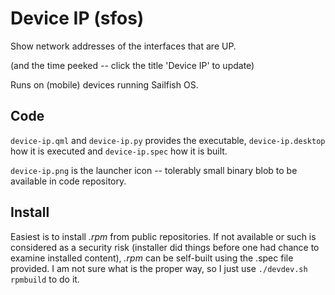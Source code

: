 
Device IP (sfos)
================

Show network addresses of the interfaces that are UP.

(and the time peeked -- click the title 'Device IP'
 to update)

Runs on (mobile) devices running Sailfish OS.


Code
----

`device-ip.qml` and `device-ip.py` provides the executable,
`device-ip.desktop` how it is executed and `device-ip.spec`
how it is built.

`device-ip.png` is the launcher icon -- tolerably small
binary blob to be available in code repository.


Install
-------

Easiest is to install *.rpm* from public repositories.
If not available or such is considered as a security
risk (installer did things before one had chance to
examine installed content), *.rpm* can be self-built
using the .spec file provided. I am not sure what is
the proper way, so I just use `./devdev.sh rpmbuild`
to do it.
